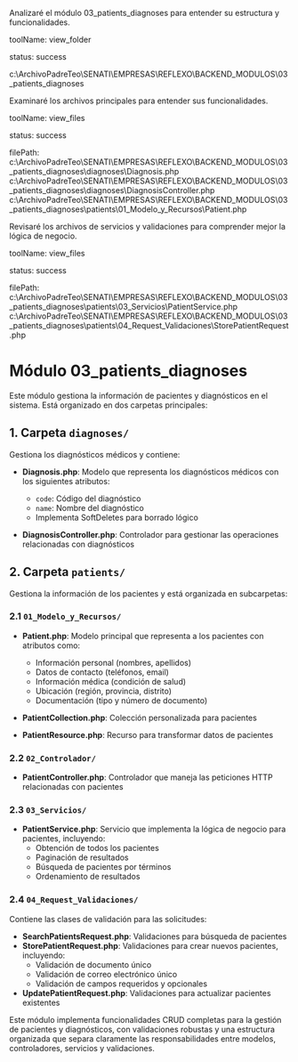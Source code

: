 


          
Analizaré el módulo 03_patients_diagnoses para entender su estructura y funcionalidades.
        
            
toolName: view_folder
            
status: success
          
c:\ArchivoPadreTeo\SENATI\EMPRESAS\REFLEXO\BACKEND_MODULOS\03_patients_diagnoses
          
Examinaré los archivos principales para entender sus funcionalidades.
        
            
toolName: view_files
            
status: success
          
            
filePath: c:\ArchivoPadreTeo\SENATI\EMPRESAS\REFLEXO\BACKEND_MODULOS\03_patients_diagnoses\diagnoses\Diagnosis.php
c:\ArchivoPadreTeo\SENATI\EMPRESAS\REFLEXO\BACKEND_MODULOS\03_patients_diagnoses\diagnoses\DiagnosisController.php
c:\ArchivoPadreTeo\SENATI\EMPRESAS\REFLEXO\BACKEND_MODULOS\03_patients_diagnoses\patients\01_Modelo_y_Recursos\Patient.php
          
Revisaré los archivos de servicios y validaciones para comprender mejor la lógica de negocio.
        
            
toolName: view_files
            
status: success
          
            
filePath: c:\ArchivoPadreTeo\SENATI\EMPRESAS\REFLEXO\BACKEND_MODULOS\03_patients_diagnoses\patients\03_Servicios\PatientService.php
c:\ArchivoPadreTeo\SENATI\EMPRESAS\REFLEXO\BACKEND_MODULOS\03_patients_diagnoses\patients\04_Request_Validaciones\StorePatientRequest.php
          
# Módulo 03_patients_diagnoses

Este módulo gestiona la información de pacientes y diagnósticos en el sistema. Está organizado en dos carpetas principales:

## 1. Carpeta `diagnoses/`

Gestiona los diagnósticos médicos y contiene:

- **Diagnosis.php**: Modelo que representa los diagnósticos médicos con los siguientes atributos:
  - `code`: Código del diagnóstico
  - `name`: Nombre del diagnóstico
  - Implementa SoftDeletes para borrado lógico

- **DiagnosisController.php**: Controlador para gestionar las operaciones relacionadas con diagnósticos

## 2. Carpeta `patients/`

Gestiona la información de los pacientes y está organizada en subcarpetas:

### 2.1 `01_Modelo_y_Recursos/`
- **Patient.php**: Modelo principal que representa a los pacientes con atributos como:
  - Información personal (nombres, apellidos)
  - Datos de contacto (teléfonos, email)
  - Información médica (condición de salud)
  - Ubicación (región, provincia, distrito)
  - Documentación (tipo y número de documento)

- **PatientCollection.php**: Colección personalizada para pacientes
- **PatientResource.php**: Recurso para transformar datos de pacientes

### 2.2 `02_Controlador/`
- **PatientController.php**: Controlador que maneja las peticiones HTTP relacionadas con pacientes

### 2.3 `03_Servicios/`
- **PatientService.php**: Servicio que implementa la lógica de negocio para pacientes, incluyendo:
  - Obtención de todos los pacientes
  - Paginación de resultados
  - Búsqueda de pacientes por términos
  - Ordenamiento de resultados

### 2.4 `04_Request_Validaciones/`
Contiene las clases de validación para las solicitudes:

- **SearchPatientsRequest.php**: Validaciones para búsqueda de pacientes
- **StorePatientRequest.php**: Validaciones para crear nuevos pacientes, incluyendo:
  - Validación de documento único
  - Validación de correo electrónico único
  - Validación de campos requeridos y opcionales
- **UpdatePatientRequest.php**: Validaciones para actualizar pacientes existentes

Este módulo implementa funcionalidades CRUD completas para la gestión de pacientes y diagnósticos, con validaciones robustas y una estructura organizada que separa claramente las responsabilidades entre modelos, controladores, servicios y validaciones.
        